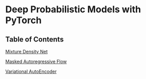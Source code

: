 # Deep Probabilistic Models with PyTorch

## Table of Contents

[Mixture Density Net](https://github.com/boathit/Deep-Probabilistic-Models/tree/master/mdn)

[Masked Autoregressive Flow](https://github.com/boathit/Deep-Probabilistic-Models/tree/master/maf)

[Variational AutoEncoder](https://github.com/boathit/Deep-Probabilistic-Models/tree/master/vae)
